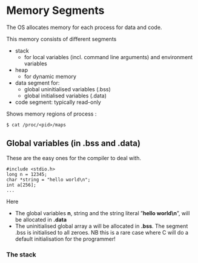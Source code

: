 # Memory Segments

The OS allocates memory for each process for data and code.

This memory consists of different segments
* stack 
  * for local variables (incl. command line arguments) and environment variables
* heap
  * for dynamic memory
* data segment for:
  * global uninitialised variables (.bss)
  * global initialised variables (.data)
* code segment: typically read-only

Shows memory regions of process <pid>:
```
$ cat /proc/<pid>/maps
```
  
## Global variables (in .bss and .data)

These are the easy ones for the compiler to deal with.

```
#include <stdio.h>
long n = 12345;
char *string = "hello world\n";
int a[256];
...
```
Here
* The global variables **n**, string and the string literal ”**hello world\n**”, will be allocated in **.data**
* The uninitialised global array a will be allocated in **.bss**. The segment .bss is initialised to all zeroes. NB this is a rare case where C will do a default initialisation for the programmer!
  
### The stack
 
